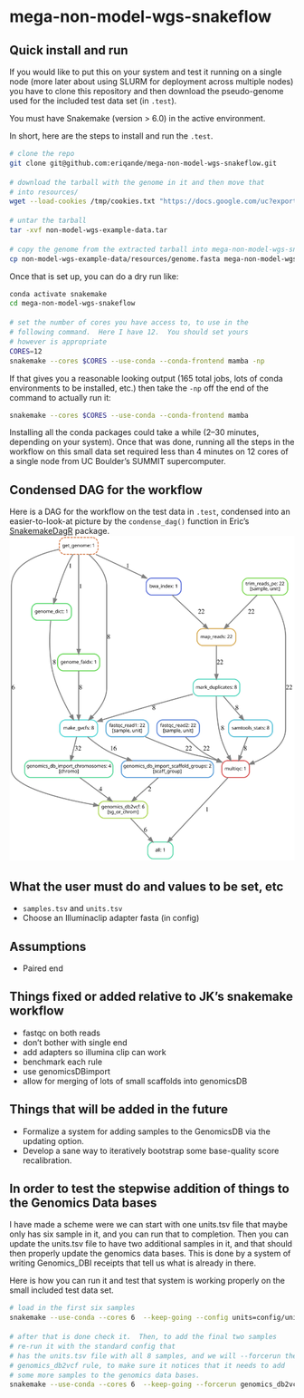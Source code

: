 mega-non-model-wgs-snakeflow
================

## Quick install and run

If you would like to put this on your system and test it running on a
single node (more later about using SLURM for deployment across multiple
nodes) you have to clone this repository and then download the
pseudo-genome used for the included test data set (in `.test`).

You must have Snakemake (version &gt; 6.0) in the active environment.

In short, here are the steps to install and run the `.test`.

``` sh
# clone the repo
git clone git@github.com:eriqande/mega-non-model-wgs-snakeflow.git

# download the tarball with the genome in it and then move that
# into resources/
wget --load-cookies /tmp/cookies.txt "https://docs.google.com/uc?export=download&confirm=$(wget --quiet --save-cookies /tmp/cookies.txt --keep-session-cookies --no-check-certificate 'https://docs.google.com/uc?export=download&id=1LMK-DCkH1RKFAWTR2OKEJ_K9VOjJIZ1b' -O- | sed -rn 's/.*confirm=([0-9A-Za-z_]+).*/\1\n/p')&id=1LMK-DCkH1RKFAWTR2OKEJ_K9VOjJIZ1b" -O non-model-wgs-example-data.tar && rm -rf /tmp/cookies.txt

# untar the tarball
tar -xvf non-model-wgs-example-data.tar

# copy the genome from the extracted tarball into mega-non-model-wgs-snakeflow/resources/
cp non-model-wgs-example-data/resources/genome.fasta mega-non-model-wgs-snakeflow/resources/
```

Once that is set up, you can do a dry run like:

``` sh
conda activate snakemake
cd mega-non-model-wgs-snakeflow

# set the number of cores you have access to, to use in the
# following command.  Here I have 12.  You should set yours
# however is appropriate
CORES=12
snakemake --cores $CORES --use-conda --conda-frontend mamba -np
```

If that gives you a reasonable looking output (165 total jobs, lots of
conda environments to be installed, etc.) then take the `-np` off the
end of the command to actually run it:

``` sh
snakemake --cores $CORES --use-conda --conda-frontend mamba
```

Installing all the conda packages could take a while (2–30 minutes,
depending on your system). Once that was done, running all the steps in
the workflow on this small data set required less than 4 minutes on 12
cores of a single node from UC Boulder’s SUMMIT supercomputer.

## Condensed DAG for the workflow

Here is a DAG for the workflow on the test data in `.test`, condensed
into an easier-to-look-at picture by the `condense_dag()` function in
Eric’s [SnakemakeDagR](https://github.com/eriqande/SnakemakeDagR)
package. ![](README_files/test_run_dag_condensed.svg)<!-- -->

## What the user must do and values to be set, etc

-   `samples.tsv` and `units.tsv`
-   Choose an Illuminaclip adapter fasta (in config)

## Assumptions

-   Paired end

## Things fixed or added relative to JK’s snakemake workflow

-   fastqc on both reads
-   don’t bother with single end
-   add adapters so illumina clip can work
-   benchmark each rule
-   use genomicsDBimport
-   allow for merging of lots of small scaffolds into genomicsDB

## Things that will be added in the future

-   Formalize a system for adding samples to the GenomicsDB via the
    updating option.
-   Develop a sane way to iteratively bootstrap some base-quality score
    recalibration.

## In order to test the stepwise addition of things to the Genomics Data bases

I have made a scheme were we can start with one units.tsv file that
maybe only has six sample in it, and you can run that to completion.
Then you can update the units.tsv file to have two additional samples in
it, and that should then properly update the genomics data bases. This
is done by a system of writing Genomics\_DBI receipts that tell us what
is already in there.

Here is how you can run it and test that system is working properly on
the small included test data set.

``` sh
# load in the first six samples
snakemake --use-conda --cores 6  --keep-going --config units=config/units-only-s001-s006.tsv

# after that is done check it.  Then, to add the final two samples
# re-run it with the standard config that
# has the units.tsv file with all 8 samples, and we will --forcerun the
# genomics_db2vcf rule, to make sure it notices that it needs to add
# some more samples to the genomics data bases.
snakemake --use-conda --cores 6  --keep-going --forcerun genomics_db2vcf
```

